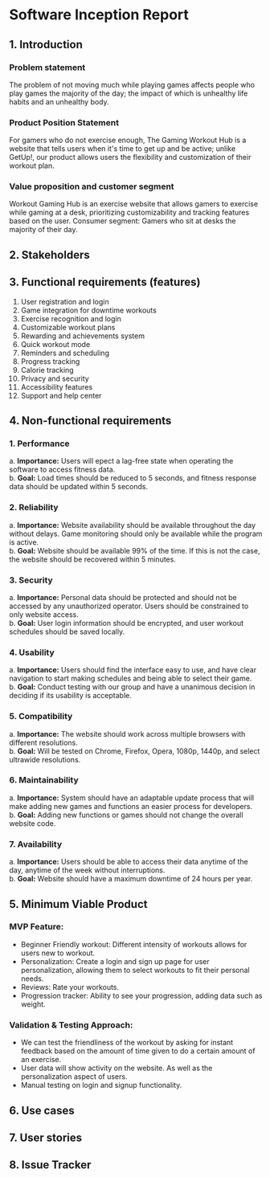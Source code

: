 # Software Inception Report  

## 1. Introduction 

### Problem statement
The problem of not moving much while playing games affects people who play games the majority of the day; the impact of which is unhealthy life habits and an unhealthy body.

### Product Position Statement
For gamers who do not exercise enough, The Gaming Workout Hub is a website that tells users when it's time to get up and be active; unlike GetUp!, our product allows users the flexibility and customization of their workout plan.

### Value proposition and customer segment
Workout Gaming Hub is an exercise website that allows gamers to exercise while gaming at a desk, prioritizing customizability and tracking features based on the user.
Consumer segment: Gamers who sit at desks the majority of their day.



## 2. Stakeholders



## 3. Functional requirements (features)  

1. User registration and login  
2. Game integration for downtime workouts  
3. Exercise recognition and login  
4. Customizable workout plans  
5. Rewarding and achievements system  
6. Quick workout mode  
7. Reminders and scheduling  
8. Progress tracking  
9. Calorie tracking  
10. Privacy and security  
11. Accessibility features  
12. Support and help center  

## 4. Non-functional requirements

### 1. Performance  
  a. **Importance:** Users will epect a lag-free state when operating the software to access fitness data.  
  b. **Goal:** Load times should be reduced to 5 seconds, and fitness response data should be updated within 5 seconds.  
  
### 2. Reliability  
  a. **Importance:** Website availability should be available throughout the day without delays. Game monitoring should only be available while the program is active.  
  b. **Goal:** Website should be available 99% of the time. If this is not the case, the website should be recovered within 5 minutes.  

### 3. Security
  a. **Importance:** Personal data should be protected and should not be accessed by any unauthorized operator. Users should be constrained to only website access.  
  b. **Goal:** User login information should be encrypted, and user workout schedules should be saved locally.  

### 4. Usability
  a. **Importance:** Users should find the interface easy to use, and have clear navigation to start making schedules and being able to select their game.  
  b. **Goal:** Conduct testing with our group and have a unanimous decision in deciding if its usability is acceptable.  

### 5. Compatibility
  a. **Importance:** The website should work across multiple browsers with different resolutions.  
  b. **Goal:** Will be tested on Chrome, Firefox, Opera, 1080p, 1440p, and select ultrawide resolutions.  

### 6. Maintainability
  a. **Importance:** System should have an adaptable update process that will make adding new games and functions an easier process for developers.  
  b. **Goal:** Adding new functions or games should not change the overall website code.  

### 7. Availability
  a. **Importance:** Users should be able to access their data anytime of the day, anytime of the week without interruptions.  
  b. **Goal:** Website should have a maximum downtime of 24 hours per year.  

## 5. Minimum Viable Product


### MVP Feature:

* Beginner Friendly workout: Different intensity of workouts allows for users new to workout.
* Personalization: Create a login and sign up page for user personalization, allowing them to select workouts to fit their personal needs.
* Reviews: Rate your workouts.
* Progression tracker: Ability to see your progression, adding data such as weight.
  
### Validation & Testing Approach:

* We can test the friendliness  of the workout by asking for instant feedback based on the amount of time given to do a certain amount of an exercise.
* User data will show activity on the website. As well as the personalization aspect of users.
* Manual testing on login and signup functionality.

## 6. Use cases


## 7. User stories


## 8. Issue Tracker
